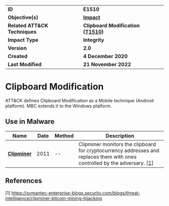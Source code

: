 <table>
<tr>
<td><b>ID</b></td>
<td><b>E1510</b></td>
</tr>
<tr>
<td><b>Objective(s)</b></td>
<td><b><a href="../impact">Impact</a></b></td>
</tr>
<tr>
<td><b>Related ATT&CK Techniques</b></td>
<td><b>Clipboard Modification (<a href="https://attack.mitre.org/techniques/T1510/">T1510</a>)</b></td>
</tr>
<tr>
<td><b>Impact Type</b></td>
<td><b>Integrity</b></td>
</tr>
<tr>
<td><b>Version</b></td>
<td><b>2.0</b></td>
</tr>
<tr>
<td><b>Created</b></td>
<td><b>4 December 2020</b></td>
</tr>
<tr>
<td><b>Last Modified</b></td>
<td><b>21 November 2022</b></td>
</tr>
</table>


# Clipboard Modification

ATT&CK defines Clipboard Modification as a Mobile technique (Android platform). MBC extends it to the Windows platform. 

## Use in Malware

|Name|Date|Method|Description|
|---|---|---|---|
|[**Clipminer**](../xample-malware/clipminer.md)|2011|--|Clipminer monitors the clipboard for cryptocurrency addresses and replaces them with ones controlled by the adversary. [[1]](#1)|


## References
<a name="1">[1]</a> https://symantec-enterprise-blogs.security.com/blogs/threat-intelligence/clipminer-bitcoin-mining-hijacking